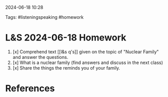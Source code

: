 2024-06-18 10:28

Tags: #listeningspeaking #homework 

# L&S 2024-06-18 Homework

1. [x] Comprehend text [[l&s q's]] given on the topic of "Nuclear Family" and answer the questions.
2. [x] What is a nuclear family (find answers and discuss in the next class)
3. [x] Share the things the reminds you of your family.

# References
